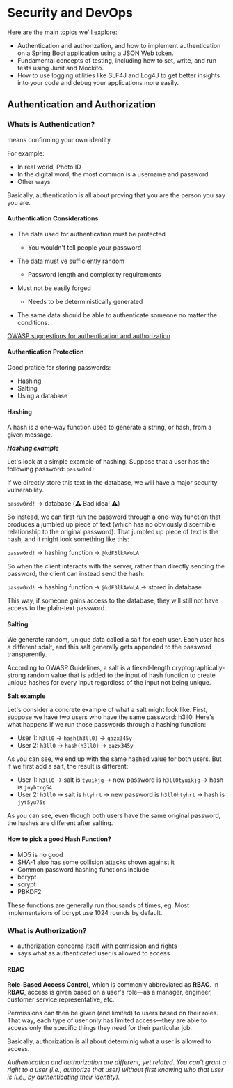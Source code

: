 # Security and DevOps

Here are the main topics we'll explore:

- Authentication and authorization, and how to implement authentication on a Spring Boot application using a JSON Web token.
- Fundamental concepts of testing, including how to set, write, and run tests using Junit and Mockito.
- How to use logging utilities like SLF4J and Log4J to get better insights into your code and debug your applications more easily.

## Authentication and Authorization

### Whats is Authentication?

means confirming your own identity.

For example:

- In real world, Photo ID
- In the digital word, the most common is a username and password
- Other ways

Basically, authentication is all about proving that you are the person you say you are.

#### Authentication Considerations

- The data used for authentication must be protected
  - You wouldn't tell people your password
  
- The data must ve sufficiently random
  - Password length and complexity requirements

- Must not be easily forged
  - Needs to be deterministically generated
  
- The same data should be able to authenticate someone no matter the conditions.

[OWASP suggestions for authentication and authorization](https://github.com/OWASP/CheatSheetSeries/blob/master/cheatsheets/Authentication_Cheat_Sheet.md)

#### Authentication Protection

Good pratice for storing passwords:

- Hashing
- Salting
- Using a database

#### Hashing

A hash is a one-way function used to generate a string, or hash, from a given message.

_**Hashing example**_

Let's look at a simple example of hashing. Suppose that a user has the following password:
`passw0rd!`

If we directly store this text in the database, we will have a major security vulnerability.

`passw0rd!` → database
(⚠️ Bad idea! ⚠️)

So instead, we can first run the password through a one-way function that produces a jumbled up piece of text (which has no obviously discernible relationship to the original password). That jumbled up piece of text is the hash, and it might look something like this:

`passw0rd!` → hashing function → `@kdF3lkAWoLA`

So when the client interacts with the server, rather than directly sending the password, the client can instead send the hash:

`passw0rd!` → hashing function → `@kdF3lkAWoLA` → stored in database

This way, if someone gains access to the database, they will still not have access to the plain-text password.

#### Salting

We generate random, unique data called a salt for each user. Each user has a different sdalt, and this salt generally gets appended to the password transparently.

According to OWASP Guidelines, a salt is a fiexed-length cryptographically-strong random value that is added to the input of hash function to create unique hashes for every input regardless of the input not being unique.

**Salt example**

Let's consider a concrete example of what a salt might look like. First, suppose we have two users who have the same password: h3ll0. Here's what happens if we run those passwords through a hashing function:

- User 1: `h3ll0` → `hash(h3ll0)` → `qazx345y`
- User 2: `h3ll0` → `hash(h3ll0)` → `qazx345y`

As you can see, we end up with the same hashed value for both users. But if we first add a salt, the result is different:

- User 1: `h3ll0` → salt is `tyuikjg` → new password is `h3ll0tyuikjg` → hash is `juyhtrg54`
- User 2: `h3ll0` → salt is `htyhrt` → new password is `h3ll0htyhrt` → hash is `jyt5yu75s`

As you can see, even though both users have the same original password, the hashes are different after salting.

#### How to pick a good Hash Function?

- MD5 is no good
- SHA-1 also has some collision attacks shown against it
- Common password hashing functions include
- bcrypt
- scrypt
- PBKDF2

These functions are generally run thousands of times, eg. Most implementaions of bcrypt use 1024 rounds by default.

### What is Authorization?

- authorization concerns itself with permission and rights
- says what as authenticated user is allowed to access

#### RBAC

**Role-Based Access Control**, which is commonly abbreviated as **RBAC**. In **RBAC**, access is given based on a user's role—as a manager, engineer, customer service representative, etc.

Permissions can then be given (and limited) to users based on their roles. That way, each type of user only has limited access—they are able to access only the specific things they need for their particular job.

Basically, authorization is all about determinig what a user is allowed to access.

_Authentication and authorization are different, yet related. You can't grant a right to a user (i.e., authorize that user) without first knowing who that user is (i.e., by authenticating their identity)._